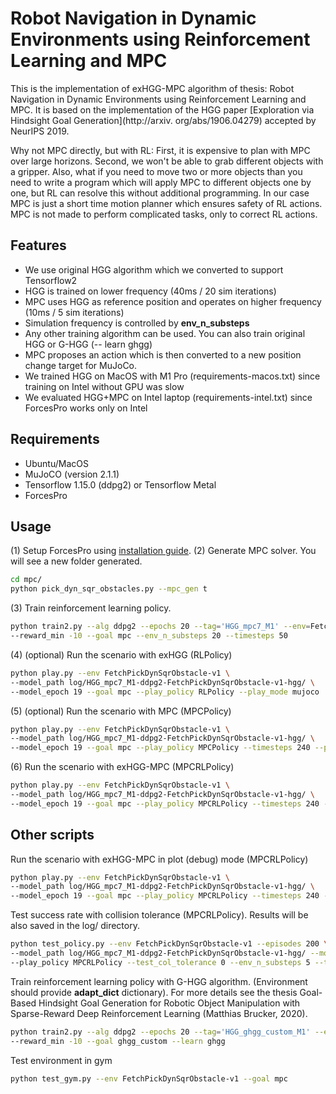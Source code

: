 # Robot Navigation in Dynamic Environments using Reinforcement Learning and MPC

This is the implementation of exHGG-MPC algorithm of thesis: Robot Navigation in Dynamic Environments using 
Reinforcement Learning and MPC.
It is based on the implementation of the HGG paper [Exploration via Hindsight Goal Generation](http://arxiv.
org/abs/1906.04279) accepted by NeurIPS 2019. 

Why not MPC directly, but with RL: First, it is expensive to plan with MPC over large horizons. 
Second, we won't be able to grab different objects with a gripper. 
Also, what if you need to move two or more objects than you need to write a program which will apply MPC to different 
objects one by one, but RL can resolve this without additional programming.
In our case MPC is just a short time motion planner which ensures safety of RL actions.
MPC is not made to perform complicated tasks, only to correct RL actions.

## Features
- We use original HGG algorithm which we converted to support Tensorflow2
- HGG is trained on lower frequency (40ms / 20 sim iterations)
- MPC uses HGG as reference position and operates on higher frequency (10ms / 5 sim iterations)
- Simulation frequency is controlled by **env_n_substeps**
- Any other training algorithm can be used. You can also train original HGG or G-HGG (-- learn ghgg)
- MPC proposes an action which is then converted to a new position change target for MuJoCo.
- We trained HGG on MacOS with M1 Pro (requirements-macos.txt) since training on Intel without GPU was slow
- We evaluated HGG+MPC on Intel laptop (requirements-intel.txt) since ForcesPro works only on Intel

## Requirements
- Ubuntu/MacOS
- MuJoCO (version 2.1.1)
- Tensorflow 1.15.0 (ddpg2) or Tensorflow Metal
- ForcesPro

## Usage

(1) Setup ForcesPro using [installation guide](https://forces.embotech.com/Documentation/installation/python.html).
(2) Generate MPC solver. You will see a new folder generated.
```bash
cd mpc/
python pick_dyn_sqr_obstacles.py --mpc_gen t
```
(3) Train reinforcement learning policy.
```bash
python train2.py --alg ddpg2 --epochs 20 --tag='HGG_mpc7_M1' --env=FetchPickDynSqrObstacle-v1 \
--reward_min -10 --goal mpc --env_n_substeps 20 --timesteps 50
```
(4) (optional) Run the scenario with exHGG (RLPolicy)
```bash
python play.py --env FetchPickDynSqrObstacle-v1 \
--model_path log/HGG_mpc7_M1-ddpg2-FetchPickDynSqrObstacle-v1-hgg/ \
--model_epoch 19 --goal mpc --play_policy RLPolicy --play_mode mujoco
```
(5) (optional) Run the scenario with MPC (MPCPolicy)
```bash
python play.py --env FetchPickDynSqrObstacle-v1 \
--model_path log/HGG_mpc7_M1-ddpg2-FetchPickDynSqrObstacle-v1-hgg/ \
--model_epoch 19 --goal mpc --play_policy MPCPolicy --timesteps 240 --play_mode mujoco --env_n_substeps 5
```
(6) Run the scenario with exHGG-MPC (MPCRLPolicy)
```bash
python play.py --env FetchPickDynSqrObstacle-v1 \
--model_path log/HGG_mpc7_M1-ddpg2-FetchPickDynSqrObstacle-v1-hgg/ \
--model_epoch 19 --goal mpc --play_policy MPCRLPolicy --timesteps 240 --play_mode mujoco --env_n_substeps 5
```

## Other scripts

Run the scenario with exHGG-MPC in plot (debug) mode (MPCRLPolicy)
```bash
python play.py --env FetchPickDynSqrObstacle-v1 \
--model_path log/HGG_mpc7_M1-ddpg2-FetchPickDynSqrObstacle-v1-hgg/ \
--model_epoch 19 --goal mpc --play_policy MPCRLPolicy --timesteps 240 --play_mode plot --env_n_substeps 5
```

Test success rate with collision tolerance (MPCRLPolicy). Results will be also saved in the log/ directory.
```bash
python test_policy.py --env FetchPickDynSqrObstacle-v1 --episodes 200 \
--model_path log/HGG_mpc7_M1-ddpg2-FetchPickDynSqrObstacle-v1-hgg/ --model_epoch 19 --goal mpc \
--play_policy MPCRLPolicy --test_col_tolerance 0 --env_n_substeps 5 --timesteps 240 --test_run_id 0
```

Train reinforcement learning policy with G-HGG algorithm. (Environment should provide **adapt_dict** dictionary).
For more details see the thesis Goal-Based Hindsight Goal Generation for Robotic Object Manipulation with 
Sparse-Reward Deep Reinforcement Learning (Matthias Brucker, 2020).
```bash
python train2.py --alg ddpg2 --epochs 20 --tag='HGG_ghgg_custom_M1' --env=FetchPickDynLabyrinthEnv-v1 \
--reward_min -10 --goal ghgg_custom --learn ghgg
```

Test environment in gym
```bash
python test_gym.py --env FetchPickDynSqrObstacle-v1 --goal mpc
```

